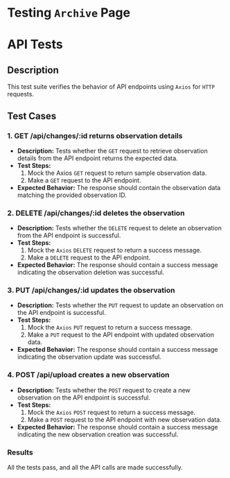 # Testing `Archive` Page

# API Tests

## Description
This test suite verifies the behavior of API endpoints using `Axios` for `HTTP` requests.

## Test Cases

### 1. GET /api/changes/:id returns observation details
- **Description:** Tests whether the `GET` request to retrieve observation details from the API endpoint returns the expected data.
- **Test Steps:**
  1. Mock the Axios `GET` request to return sample observation data.
  2. Make a `GET` request to the API endpoint.
- **Expected Behavior:** The response should contain the observation data matching the provided observation ID.

### 2. DELETE /api/changes/:id deletes the observation
- **Description:** Tests whether the `DELETE` request to delete an observation from the API endpoint is successful.
- **Test Steps:**
  1. Mock the `Axios` `DELETE` request to return a success message.
  2. Make a `DELETE` request to the API endpoint.
- **Expected Behavior:** The response should contain a success message indicating the observation deletion was successful.

### 3. PUT /api/changes/:id updates the observation
- **Description:** Tests whether the `PUT` request to update an observation on the API endpoint is successful.
- **Test Steps:**
  1. Mock the `Axios` `PUT` request to return a success message.
  2. Make a `PUT` request to the API endpoint with updated observation data.
- **Expected Behavior:** The response should contain a success message indicating the observation update was successful.

### 4. POST /api/upload creates a new observation
- **Description:** Tests whether the `POST` request to create a new observation on the API endpoint is successful.
- **Test Steps:**
  1. Mock the `Axios` `POST` request to return a success message.
  2. Make a `POST` request to the API endpoint with new observation data.
- **Expected Behavior:** The response should contain a success message indicating the new observation creation was successful.

### Results

All the tests pass, and all the API calls are made successfully. 